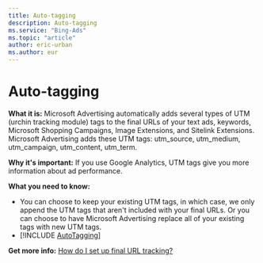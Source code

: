 ```yaml
---
title: Auto-tagging
description: Auto-tagging
ms.service: "Bing-Ads"
ms.topic: "article"
author: eric-urban
ms.author: eur
---
```


# Auto-tagging

**What it is:**     Microsoft Advertising automatically adds several types of UTM (urchin tracking module) tags to the final URLs of your text ads, keywords, Microsoft Shopping Campaigns, Image Extensions, and Sitelink Extensions. Microsoft Advertising adds these UTM tags: utm_source, utm_medium, utm_campaign, utm_content, utm_term.

**Why it's important:**     If you use Google Analytics, UTM tags give you more information about ad performance.

**What you need to know:**
- You can choose to keep your existing UTM tags, in which case, we only append the UTM tags that aren't included with your final URLs. Or you can choose to have Microsoft Advertising replace all of your existing tags with new UTM tags.
- [!INCLUDE [AutoTagging](../includes/AutoTagging.md)]

**Get more info:**     [How do I set up final URL tracking?](../hlp_BA_CONC_GoogleAnalytics.md)


